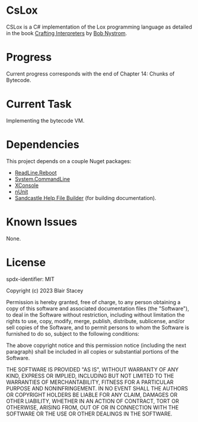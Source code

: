 # CsLox

CSLox is a C# implementation of the Lox programming language as detailed in the book [Crafting Interpreters](https://craftinginterpreters.com) by [Bob Nystrom](https://journal.stuffwithstuff.com/).

# Progress

Current progress corresponds with the end of Chapter 14: Chunks of Bytecode.

# Current Task

Implementing the bytecode VM.

# Dependencies

This project depends on a couple Nuget packages:

- [ReadLine.Reboot](https://www.nuget.org/packages/ReadLine.Reboot)
- [System.CommandLine](https://www.nuget.org/packages/System.CommandLine)
- [XConsole](https://www.nuget.org/packages/XConsole)
- [nUnit](https://www.nuget.org/packages/NUnit)
- [Sandcastle Help File Builder](https://github.com/EWSoftware/SHFB) (for building documentation).

# Known Issues

None.

# License

spdx-identifier: MIT

Copyright (c) 2023 Blair Stacey

Permission is hereby granted, free of charge, to any person obtaining a copy of this software and associated documentation files (the "Software"), to deal in the Software without restriction, including without limitation the rights to use, copy, modify, merge, publish, distribute, sublicense, and/or sell copies of the Software, and to permit persons to whom the Software is furnished to do so, subject to the following conditions:

The above copyright notice and this permission notice (including the next paragraph) shall be included in all copies or substantial portions of the Software.

THE SOFTWARE IS PROVIDED "AS IS", WITHOUT WARRANTY OF ANY KIND, EXPRESS OR IMPLIED, INCLUDING BUT NOT LIMITED TO THE WARRANTIES OF MERCHANTABILITY, FITNESS FOR A PARTICULAR PURPOSE AND NONINFRINGEMENT. IN NO EVENT SHALL THE AUTHORS OR COPYRIGHT HOLDERS BE LIABLE FOR ANY CLAIM, DAMAGES OR OTHER LIABILITY, WHETHER IN AN ACTION OF CONTRACT, TORT OR OTHERWISE, ARISING FROM, OUT OF OR IN CONNECTION WITH THE SOFTWARE OR THE USE OR OTHER DEALINGS IN THE SOFTWARE.
